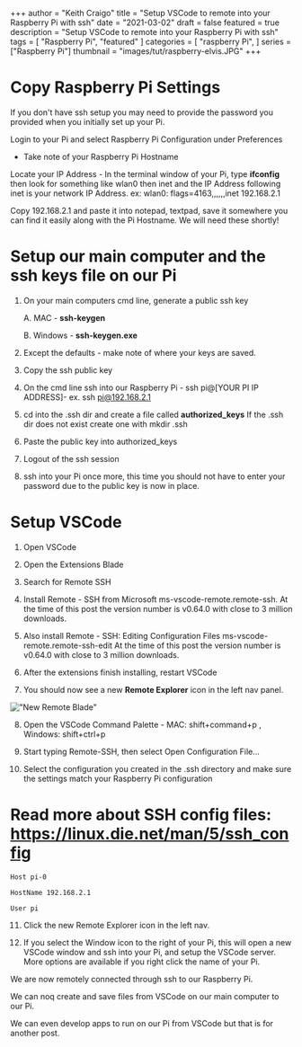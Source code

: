 +++
author = "Keith Craigo"
title = "Setup VSCode to remote into your Raspberry Pi with ssh"
date = "2021-03-02"
draft = false
featured = true
description = "Setup VSCode to remote into your Raspberry Pi with ssh"
tags = [
    "Raspberry Pi",
    "featured"
]
categories = [
    "raspberry Pi",
]
series = ["Raspberry Pi"]
thumbnail = "images/tut/raspberry-elvis.JPG"
+++

# Copy Raspberry Pi Settings
If you don't have ssh setup you may need to provide the password you provided when you initially set up your Pi.

Login to your Pi and select Raspberry Pi Configuration under Preferences
* Take note of your Raspberry Pi Hostname 

Locate your IP Address - In the terminal window of your Pi, type **ifconfig** then look for something like wlan0 then inet and the IP Address following inet is your network IP Address. ex: wlan0: flags=4163,,,,,,inet 192.168.2.1

Copy 192.168.2.1 and paste it into notepad, textpad, save it somewhere you can find it easily along with the Pi Hostname. We will need these shortly!

# Setup our main computer and the ssh keys file on our Pi

1. On your main computers cmd line, generate a public ssh key

    A. MAC - **ssh-keygen**

    B. Windows - **ssh-keygen.exe**

2.  Except the defaults - make note of where your keys are saved.

3. Copy the ssh public key

4. On the cmd line ssh into our Raspberry Pi - ssh pi@[YOUR PI IP ADDRESS]- ex. ssh pi@192.168.2.1

5. cd into the .ssh dir and create a file called **authorized_keys**
If the .ssh dir does not exist create one with mkdir .ssh

6. Paste the public key into authorized_keys

7. Logout of the ssh session 

8. ssh into your Pi once more, this time you should not have to enter your password due to the public key is now in place.

# Setup VSCode

1. Open VSCode

2. Open the Extensions Blade

3. Search for Remote SSH

4. Install Remote - SSH from Microsoft ms-vscode-remote.remote-ssh. At the time of this post the version number is v0.64.0 with close to 3 million downloads.

5. Also install Remote - SSH: Editing Configuration Files ms-vscode-remote.remote-ssh-edit At the time of this post the version number is v0.64.0 with close to 3 million downloads.

6. After the extensions finish installing, restart VSCode

7. You should now see a new **Remote Explorer** icon in the left nav panel.

!["New Remote Blade"](/images/tut/remote-blade.png "New Remote Blade")

8. Open the VSCode Command Palette - MAC: shift+command+p , Windows: shift+ctrl+p

9. Start typing Remote-SSH, then select Open Configuration File... 

10. Select the configuration you created in the .ssh directory and make sure the settings match your Raspberry Pi configuration

# Read more about SSH config files: https://linux.die.net/man/5/ssh_config

    Host pi-0

    HostName 192.168.2.1

    User pi

11. Click the new Remote Explorer icon in the left nav.

12. If you select the Window icon to the right of your Pi, this will open a new VSCode window and ssh into your Pi, and setup the VSCode server. More options are available if you right click the name of your Pi.

We are now remotely connected through ssh to our Raspberry Pi.

We can noq create and save files from VSCode on our main computer to our Pi. 

We can even develop apps to run on our Pi from VSCode but that is for another post.